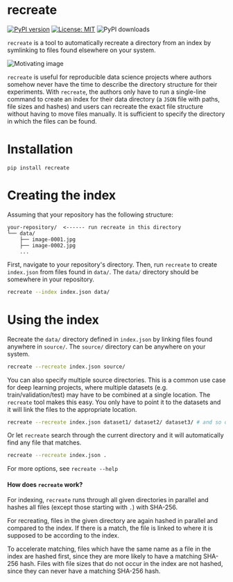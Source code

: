 # recreate

[![PyPI version](https://img.shields.io/pypi/v/recreate)](https://pypi.org/project/recreate/)
[![License: MIT](https://img.shields.io/github/license/99991/recreate?color=brightgreen)](https://opensource.org/licenses/MIT)
![PyPI downloads](https://img.shields.io/pypi/dm/recreate)

`recreate` is a tool to automatically recreate a directory from an index by symlinking to files found elsewhere on your system.

![Motivating image](https://github.com/user-attachments/assets/1688cff9-b887-4925-b1d5-84a2d05a552e)

`recreate` is useful for reproducible data science projects where authors somehow never have the time to describe the directory structure for their experiments. With `recreate`, the authors only have to run a single-line command to create an index for their data directory (a `JSON` file with paths, file sizes and hashes) and users can recreate the exact file structure without having to move files manually. It is sufficient to specify the directory in which the files can be found.

# Installation

```
pip install recreate
```

# Creating the index

Assuming that your repository has the following structure:

```
your-repository/  <------ run recreate in this directory
└── data/
    ├── image-0001.jpg
    ├── image-0002.jpg
    ...
```

First, navigate to your repository's directory. Then, run `recreate` to create `index.json` from files found in `data/`. The `data/` directory should be somewhere in your repository.

```bash
recreate --index index.json data/
```

# Using the index

Recreate the `data/` directory defined in `index.json` by linking files found anywhere in `source/`. The `source/` directory can be anywhere on your system.

```bash
recreate --recreate index.json source/
```

You can also specify multiple source directories. This is a common use case for deep learning projects, where multiple datasets (e.g. train/validation/test) may have to be combined at a single location. The `recreate` tool makes this easy. You only have to point it to the datasets and it will link the files to the appropriate location.

```bash
recreate --recreate index.json dataset1/ dataset2/ dataset3/ # and so on...
```

Or let `recreate` search through the current directory and it will automatically find any file that matches.

```bash
recreate --recreate index.json .
```

For more options, see `recreate --help`

#### How does `recreate` work?

For indexing, `recreate` runs through all given directories in parallel and hashes all files (except those starting with `.`) with SHA-256.

For recreating, files in the given directory are again hashed in parallel and compared to the index. If there is a match, the file is linked to where it is supposed to be according to the index.

To accelerate matching, files which have the same name as a file in the index are hashed first, since they are more likely to have a matching SHA-256 hash. Files with file sizes that do not occur in the index are not hashed, since they can never have a matching SHA-256 hash.
